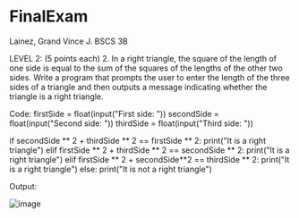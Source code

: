 # FinalExam
Lainez, Grand Vince J.
BSCS 3B

LEVEL 2: (5 points each)
2.	In a right triangle, the square of the length of one side is equal to the sum of the squares of the lengths of the other two sides. Write a program that prompts the user to enter the length of the three sides of a triangle and then outputs a message indicating whether the triangle is a right triangle.

Code:
firstSide = float(input("First side: "))
secondSide = float(input("Second side: "))
thirdSide = float(input("Third side: "))

if secondSide ** 2 + thirdSide ** 2 == firstSide ** 2:
    print("It is a right triangle")
elif firstSide ** 2 + thirdSide ** 2 == secondSide ** 2:
    print("It is a right triangle")
elif firstSide ** 2 + secondSide**2 == thirdSide ** 2:
    print("It is a right triangle")
else:
    print("It is not a right triangle")

Output:
 
![image](https://user-images.githubusercontent.com/82772962/181285619-135a5fa7-b7ed-4880-a4a4-8275aa3825ab.png)

